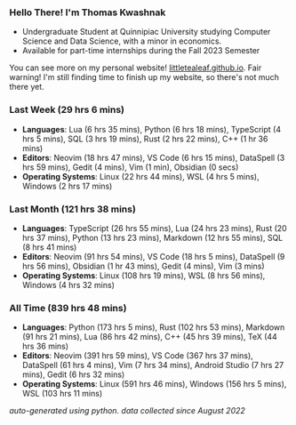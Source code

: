 
### Hello There! I'm Thomas Kwashnak

- Undergraduate Student at Quinnipiac University studying Computer Science and Data Science, with a minor in economics.
- Available for part-time internships during the Fall 2023 Semester

You can see more on my personal website! [littletealeaf.github.io](https://littletealeaf.github.io). Fair warning! I'm still finding time to finish up my website, so there's not much there yet.

### Last Week (29 hrs 6 mins)
- **Languages**: Lua (6 hrs 35 mins), Python (6 hrs 18 mins), TypeScript (4 hrs 5 mins), SQL (3 hrs 19 mins), Rust (2 hrs 22 mins), C++ (1 hr 36 mins)
- **Editors**: Neovim (18 hrs 47 mins), VS Code (6 hrs 15 mins), DataSpell (3 hrs 59 mins), Gedit (4 mins), Vim (1 min), Obsidian (0 secs)
- **Operating Systems**: Linux (22 hrs 44 mins), WSL (4 hrs 5 mins), Windows (2 hrs 17 mins)
    
### Last Month (121 hrs 38 mins)
- **Languages**: TypeScript (26 hrs 55 mins), Lua (24 hrs 23 mins), Rust (20 hrs 37 mins), Python (13 hrs 23 mins), Markdown (12 hrs 55 mins), SQL (8 hrs 41 mins)
- **Editors**: Neovim (91 hrs 54 mins), VS Code (18 hrs 5 mins), DataSpell (9 hrs 56 mins), Obsidian (1 hr 43 mins), Gedit (4 mins), Vim (3 mins)
- **Operating Systems**: Linux (108 hrs 19 mins), WSL (8 hrs 56 mins), Windows (4 hrs 32 mins)
    
### All Time (839 hrs 48 mins)
- **Languages**: Python (173 hrs 5 mins), Rust (102 hrs 53 mins), Markdown (91 hrs 21 mins), Lua (86 hrs 42 mins), C++ (45 hrs 39 mins), TeX (44 hrs 36 mins)
- **Editors**: Neovim (391 hrs 59 mins), VS Code (367 hrs 37 mins), DataSpell (61 hrs 4 mins), Vim (7 hrs 34 mins), Android Studio (7 hrs 27 mins), Gedit (6 hrs 32 mins)
- **Operating Systems**: Linux (591 hrs 46 mins), Windows (156 hrs 5 mins), WSL (103 hrs 11 mins)
    

*auto-generated using python. data collected since August 2022*
